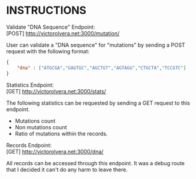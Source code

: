 # INSTRUCTIONS

Validate "DNA Sequence" Endpoint:  
[POST] http://victorolvera.net:3000/mutation/  
  
User can validate a "DNA sequence" for "mutations" by sending a POST request with the following format:  
```json
{
    "dna" : ["ATGCGA","GAGTGC","AGCTGT","AGTAGG","CTGCTA","TCCGTC"]
}
```
  
Statistics Endpoint:  
[GET] http://victorolvera.net:3000/stats/

The following statistics can be requested by sending a GET request to this endpoint.  
- Mutations count
- Non mutations count
- Ratio of mutations within the records.

Records Endpoint:  
[GET] http://victorolvera.net:3000/dna/  
  
All records can be accessed through this endpoint. It was a debug route that I decided it can't do any harm to leave there.
